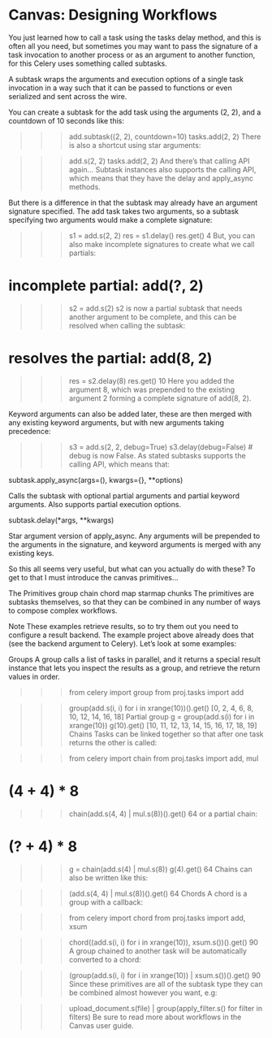 # Canvas: Designing Workflows

You just learned how to call a task using the tasks delay method, and this is often all you need, but sometimes you may want to pass the signature of a task invocation to another process or as an argument to another function, for this Celery uses something called subtasks.

A subtask wraps the arguments and execution options of a single task invocation in a way such that it can be passed to functions or even serialized and sent across the wire.

You can create a subtask for the add task using the arguments (2, 2), and a countdown of 10 seconds like this:

>>> add.subtask((2, 2), countdown=10)
tasks.add(2, 2)
There is also a shortcut using star arguments:

>>> add.s(2, 2)
tasks.add(2, 2)
And there’s that calling API again…
Subtask instances also supports the calling API, which means that they have the delay and apply_async methods.

But there is a difference in that the subtask may already have an argument signature specified. The add task takes two arguments, so a subtask specifying two arguments would make a complete signature:

>>> s1 = add.s(2, 2)
>>> res = s1.delay()
>>> res.get()
4
But, you can also make incomplete signatures to create what we call partials:

# incomplete partial: add(?, 2)
>>> s2 = add.s(2)
s2 is now a partial subtask that needs another argument to be complete, and this can be resolved when calling the subtask:

# resolves the partial: add(8, 2)
>>> res = s2.delay(8)
>>> res.get()
10
Here you added the argument 8, which was prepended to the existing argument 2 forming a complete signature of add(8, 2).

Keyword arguments can also be added later, these are then merged with any existing keyword arguments, but with new arguments taking precedence:

>>> s3 = add.s(2, 2, debug=True)
>>> s3.delay(debug=False)   # debug is now False.
As stated subtasks supports the calling API, which means that:

subtask.apply_async(args=(), kwargs={}, **options)

Calls the subtask with optional partial arguments and partial keyword arguments. Also supports partial execution options.

subtask.delay(*args, **kwargs)

Star argument version of apply_async. Any arguments will be prepended to the arguments in the signature, and keyword arguments is merged with any existing keys.

So this all seems very useful, but what can you actually do with these? To get to that I must introduce the canvas primitives…

The Primitives
group
chain
chord
map
starmap
chunks
The primitives are subtasks themselves, so that they can be combined in any number of ways to compose complex workflows.

Note
These examples retrieve results, so to try them out you need to configure a result backend. The example project above already does that (see the backend argument to Celery).
Let’s look at some examples:

Groups
A group calls a list of tasks in parallel, and it returns a special result instance that lets you inspect the results as a group, and retrieve the return values in order.

>>> from celery import group
>>> from proj.tasks import add

>>> group(add.s(i, i) for i in xrange(10))().get()
[0, 2, 4, 6, 8, 10, 12, 14, 16, 18]
Partial group
>>> g = group(add.s(i) for i in xrange(10))
>>> g(10).get()
[10, 11, 12, 13, 14, 15, 16, 17, 18, 19]
Chains
Tasks can be linked together so that after one task returns the other is called:

>>> from celery import chain
>>> from proj.tasks import add, mul

# (4 + 4) * 8
>>> chain(add.s(4, 4) | mul.s(8))().get()
64
or a partial chain:

# (? + 4) * 8
>>> g = chain(add.s(4) | mul.s(8))
>>> g(4).get()
64
Chains can also be written like this:

>>> (add.s(4, 4) | mul.s(8))().get()
64
Chords
A chord is a group with a callback:

>>> from celery import chord
>>> from proj.tasks import add, xsum

>>> chord((add.s(i, i) for i in xrange(10)), xsum.s())().get()
90
A group chained to another task will be automatically converted to a chord:

>>> (group(add.s(i, i) for i in xrange(10)) | xsum.s())().get()
90
Since these primitives are all of the subtask type they can be combined almost however you want, e.g:

>>> upload_document.s(file) | group(apply_filter.s() for filter in filters)
Be sure to read more about workflows in the Canvas user guide.